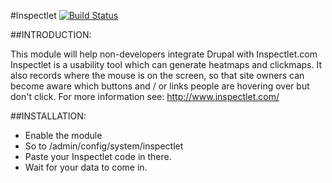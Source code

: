 #Inspectlet
[![Build Status](https://travis-ci.org/wearespindle/inspectlet.svg?branch=7.x-1.x)](https://travis-ci.org/wearespindle/inspectlet)

##INTRODUCTION:

This module will help non-developers integrate Drupal with Inspectlet.com
Inspectlet is a usability tool which can generate heatmaps and clickmaps.
It also records where the mouse is on the screen, so that site owners can become
aware which buttons and / or links people are hovering over but don't click.
For more information see: http://www.inspectlet.com/

##INSTALLATION:
- Enable the module
- So to /admin/config/system/inspectlet
- Paste your Inspectlet code in there.
- Wait for your data to come in.
